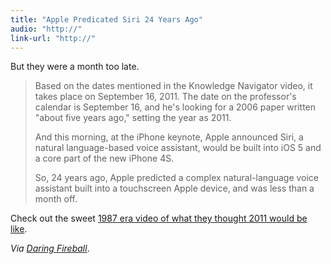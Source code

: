 ```yaml
---
title: "Apple Predicated Siri 24 Years Ago"
audio: "http://"
link-url: "http://"
---
```

<p>But they were a month too late.</p>
<blockquote><p>Based on the dates mentioned in the Knowledge Navigator video, it takes place on September 16, 2011. The date on the professor's calendar is September 16, and he's looking for a 2006 paper written "about five years ago," setting the year as 2011.</p>
<p>And this morning, at the iPhone keynote, Apple announced Siri, a natural language-based voice assistant, would be built into iOS 5 and a core part of the new iPhone 4S.</p>
<p>So, 24 years ago, Apple predicted a complex natural-language voice assistant built into a touchscreen Apple device, and was less than a month off.</p></blockquote>
<p>Check out the sweet <a href="http://waxy.org/2011/10/apples_1987_knowledge_navigator_only_one_month_late/">1987 era video of what they thought 2011 would be like</a>.</p>
<p><em>Via <a href="http://daringfireball.net/linked/2011/10/11/knowledge-navigator">Daring Fireball</a></em>.</p>
